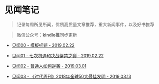 # 见闻笔记

> 记录每周所见所闻，优质高质量文章推荐，重大新闻事件，以及好书推荐

> 微信公众号：**kindle推**同步更新

- [见闻00 - 模板标题 - 2019.02.22](https://github.com/fenggit/KnowledgeArt/blob/master/%E8%A7%81%E9%97%BB00%20-%20%E6%A8%A1%E6%9D%BF%E6%A0%87%E9%A2%98%20-%202019.02.22.md)

- [见闻01 - 七次机遇和决战紫禁之巅 - 2019.02.22](https://github.com/fenggit/KnowledgeArt/blob/master/%E8%A7%81%E9%97%BB01%20-%20%E4%B8%83%E6%AC%A1%E6%9C%BA%E9%81%87%E5%92%8C%E5%86%B3%E6%88%98%E7%B4%AB%E7%A6%81%E4%B9%8B%E5%B7%85%20-%202019.02.22.md)

- [见闻02 - 普通人如何逆袭 - 2019.03.01](https://github.com/fenggit/KnowledgeArt/blob/master/%E8%A7%81%E9%97%BB02%20-%20%E6%99%AE%E9%80%9A%E4%BA%BA%E5%A6%82%E4%BD%95%E9%80%86%E8%A2%AD%20-%202019.03.01.md)

- [见闻03 - 《时代周刊》2018年全球50大最佳发明 - 2019.03.13](https://github.com/fenggit/KnowledgeArt/blob/master/%E8%A7%81%E9%97%BB03%20-%20%E3%80%8A%E6%97%B6%E4%BB%A3%E5%91%A8%E5%88%8A%E3%80%8B2018%E5%B9%B4%E5%85%A8%E7%90%8350%E5%A4%A7%E6%9C%80%E4%BD%B3%E5%8F%91%E6%98%8E%20-%202019.03.13.md)